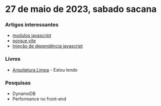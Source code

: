 # 27 de maio de 2023, sabado sacana

### Artigos interessantes

- [modulos javascript](https://developer.mozilla.org/en-US/docs/Web/JavaScript/Guide/Modules#applying_the_module_to_your_html)
- [porque vite](https://vitejs.dev/guide/why.html)
- [Injeção de dependência javascript](https://snyk.io/blog/dependency-injection-in-javascript/?utm_campaign=aom_2023&utm_medium=paid-email&utm_source=bytes-advertiser&utm_content=dependency-injection-in-javascript&ck_subscriber_id=887759929)

### Livros

- [Arquitetura Limpa](https://www.amazon.com.br/Arquitetura-Limpa-Artes%C3%A3o-Estrutura-Software/dp/8550804606/ref=asc_df_8550804606/?tag=googleshopp00-20&linkCode=df0&hvadid=379787347388&hvpos=&hvnetw=g&hvrand=11856155423455035242&hvpone=&hvptwo=&hvqmt=&hvdev=c&hvdvcmdl=&hvlocint=&hvlocphy=1001765&hvtargid=pla-809227152896&psc=1) - Estou lendo

### Pesquisas

- DynamoDB
- Performance no front-end
